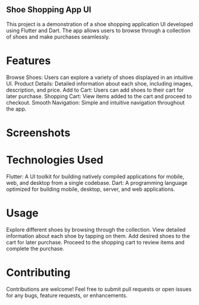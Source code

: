 ## Shoe Shopping App UI
This project is a demonstration of a shoe shopping application UI developed using Flutter and Dart. 
The app allows users to browse through a collection of shoes and make purchases seamlessly.

# Features
Browse Shoes: Users can explore a variety of shoes displayed in an intuitive UI.
Product Details: Detailed information about each shoe, including images, description, and price.
Add to Cart: Users can add shoes to their cart for later purchase.
Shopping Cart: View items added to the cart and proceed to checkout.
Smooth Navigation: Simple and intuitive navigation throughout the app.
# Screenshots


# Technologies Used
Flutter: A UI toolkit for building natively compiled applications for mobile, web, and desktop from a single codebase.
Dart: A programming language optimized for building mobile, desktop, server, and web applications.

# Usage
Explore different shoes by browsing through the collection.
View detailed information about each shoe by tapping on them.
Add desired shoes to the cart for later purchase.
Proceed to the shopping cart to review items and complete the purchase.
# Contributing
Contributions are welcome! Feel free to submit pull requests or open issues for any bugs, feature requests, or enhancements.
